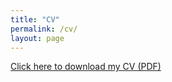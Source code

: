 ```yaml
---
title: "CV"
permalink: /cv/
layout: page
---
```


<a href="/files/your-cv-file-name.pdf" target="_blank">Click here to download my CV (PDF)</a>
